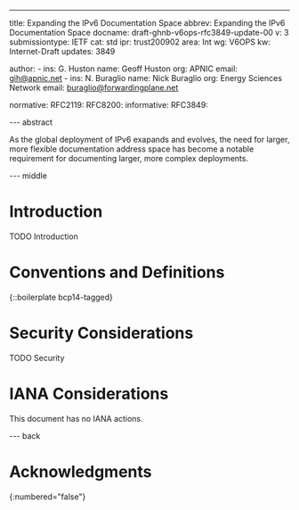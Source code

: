---
title: Expanding the IPv6 Documentation Space
abbrev: Expanding the IPv6 Documentation Space
docname: draft-ghnb-v6ops-rfc3849-update-00
v: 3
submissiontype: IETF
cat: std
ipr: trust200902
area: Int
wg: V6OPS
kw: Internet-Draft
updates: 3849

author:
      -
        ins: G. Huston
        name: Geoff Huston
        org: APNIC
        email: gih@apnic.net
      -
        ins: N. Buraglio
        name: Nick Buraglio
        org: Energy Sciences Network
        email: buraglio@forwardingplane.net



normative:
  RFC2119:
  RFC8200:
informative:
  RFC3849:


--- abstract

As the global deployment of IPv6 exapands and evolves, the need for larger, more flexible documentation address space has become a notable requirement for documenting larger, more complex deployments.


--- middle

# Introduction

TODO Introduction


# Conventions and Definitions

{::boilerplate bcp14-tagged}


# Security Considerations

TODO Security


# IANA Considerations

This document has no IANA actions.


--- back

# Acknowledgments
{:numbered="false"}
